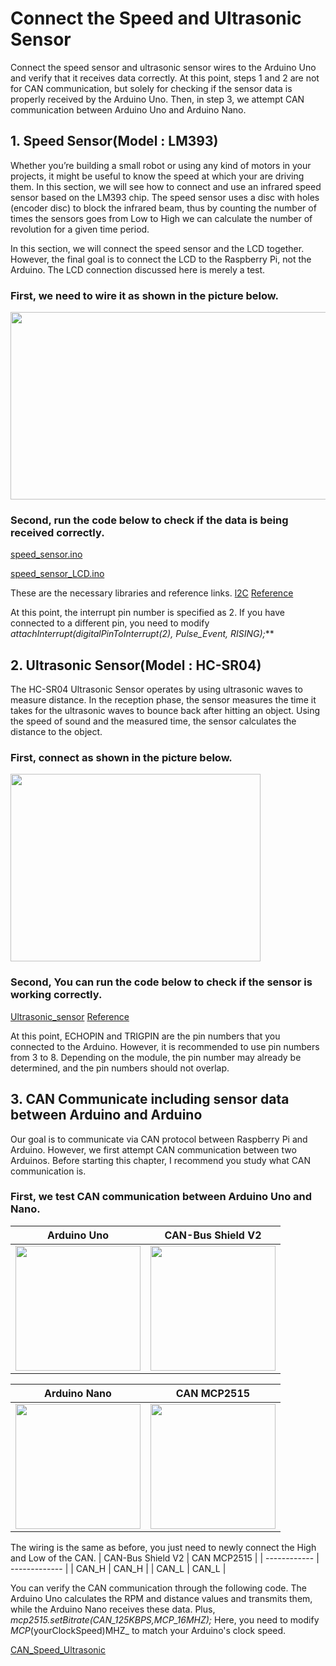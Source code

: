 # Connect the Speed and Ultrasonic Sensor
Connect the speed sensor and ultrasonic sensor wires to the Arduino Uno and verify that it receives data correctly.
At this point, steps 1 and 2 are not for CAN communication, but solely for checking if the sensor data is properly received by the Arduino Uno. Then, in step 3, we attempt CAN communication between Arduino Uno and Arduino Nano.


## 1. Speed Sensor(Model : LM393)
Whether you’re building a small robot or using any kind of motors in your projects, it might be useful to know the speed at which your are driving them.
In this section, we will see how to connect and use an infrared speed sensor based on the LM393 chip.
The speed sensor uses a disc with holes (encoder disc) to block the infrared beam, thus by counting the number of times the sensors goes from Low to High we can calculate the number of revolution for a given time period.

In this section, we will connect the speed sensor and the LCD together. However, the final goal is to connect the LCD to the Raspberry Pi, not the Arduino. The LCD connection discussed here is merely a test.


### First, we need to wire it as shown in the picture below.
<img src="https://github.com/K0Dahyun/Project-2/assets/119277948/21710b9f-f7cd-4fee-ba04-134a9d7eacd3" width="600" height="300"/>


### Second, run the code below to check if the data is being received correctly.
[speed_sensor.ino](https://github.com/K0Dahyun/Project-2/blob/main/Speed%20and%20Ultrasonic/speed_sensor/speed_sensor.ino)

[speed_sensor_LCD.ino](https://github.com/K0Dahyun/Project-2/tree/main/Speed%20and%20Ultrasonic/speed_sensor_LCD)

These are the necessary libraries and reference links.
[l2C](https://drive.google.com/file/d/15-vg0hSKDJ9EafxvWnjkg-o3WERHccBx/view?usp=sharing)
[Reference](https://srituhobby.com/ir-infrared-speed-sensor-with-arduino-how-does-work-ir-speed-sensor/?utm_content=cmp-true)

At this point, the interrupt pin number is specified as 2. If you have connected to a different pin, you need to modify _attachInterrupt(digitalPinToInterrupt(2), Pulse_Event, RISING);_**


## 2. Ultrasonic Sensor(Model : HC-SR04)
The HC-SR04 Ultrasonic Sensor operates by using ultrasonic waves to measure distance. 
In the reception phase, the sensor measures the time it takes for the ultrasonic waves to bounce back after hitting an object. 
Using the speed of sound and the measured time, the sensor calculates the distance to the object. 
### First, connect as shown in the picture below.
<img src="https://github.com/K0Dahyun/Project-2/assets/119277948/c2f3eb9b-9ecf-47c3-a7be-74f8253c4b4b" width="400" height="300"/>


### Second, You can run the code below to check if the sensor is working correctly.
[Ultrasonic_sensor](https://github.com/K0Dahyun/Project-2/blob/main/Speed%20and%20Ultrasonic/Ultrasonic_sensor/Ultrasonic_sensor/Ultrasonic_sensor.ino)
[Reference](https://www.brainy-bits.com/post/using-the-hc-sr04-ultrasonic-range-sensor-with-an-arduino)

At this point, ECHOPIN and TRIGPIN are the pin numbers that you connected to the Arduino. However, it is recommended to use pin numbers from 3 to 8. Depending on the module, the pin number may already be determined, and the pin numbers should not overlap.


## 3. CAN Communicate including sensor data between Arduino and Arduino
Our goal is to communicate via CAN protocol between Raspberry Pi and Arduino. However, we first attempt CAN communication between two Arduinos.
Before starting this chapter, I recommend you study what CAN communication is.

### First, we test CAN communication between Arduino Uno and Nano.

| Arduino Uno       | CAN-Bus Shield V2       |
| :-------------:|:-------------: |
| <img src="https://github.com/K0Dahyun/Project-2/assets/119277948/44f1cfcf-119d-409c-ae7f-25e8c696cb19" width="200" /> | <img src="https://github.com/K0Dahyun/Project-2/assets/119277948/2fdb748a-a24b-45be-95ac-43f2b8c1cc63" width="200" /> |

| Arduino Nano       | CAN MCP2515       |
| :-------------:|:-------------: |
| <img src="https://github.com/K0Dahyun/Project-2/assets/119277948/6788c7c0-271d-4c74-a048-2d0491f66015" width="200" /> | <img src="https://github.com/K0Dahyun/Project-2/assets/119277948/7b87e1d3-e0cc-4ce3-9334-a5b466a3f42a" width="200" /> |

The wiring is the same as before, you just need to newly connect the High and Low of the CAN.
| CAN-Bus Shield V2 | CAN MCP2515 |
| ------------ | ------------- |
| CAN_H | CAN_H  |
| CAN_L | CAN_L  |


You can verify the CAN communication through the following code. The Arduino Uno calculates the RPM and distance values and transmits them, while the Arduino Nano receives these data.
Plus, _mcp2515.setBitrate(CAN_125KBPS,MCP_16MHZ);_
Here, you need to modify _MCP_(yourClockSpeed)MHZ_ to match your Arduino's clock speed.

[CAN_Speed_Ultrasonic](https://github.com/K0Dahyun/Project-2/blob/main/Speed%20and%20Ultrasonic/CAN_speed_Ultrasonic/CAN_speed_distance/CAN_speed_distance.ino)
